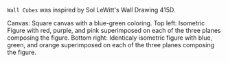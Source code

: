 `Wall Cubes` was inspired by Sol LeWitt's Wall Drawing 415D. 

Canvas: Square canvas with a blue-green coloring.
Top left: Isometric Figure with red, purple, and pink superimposed on each of the three planes composing the figure.
Bottom right: Identicaly isometric figure with blue, green, and orange superimposed on each of the three planes composing the figure.